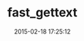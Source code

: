 ---
layout: post
title:  "fast_gettext"
repo:   "grosser/fast_gettext"
date:   2015-02-18 17:25:12
gemurl: http://github.com/grosser/fast_gettext
---